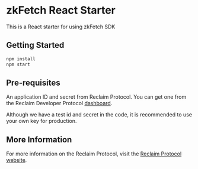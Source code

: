 # zkFetch React Starter 

This is a React starter for using zkFetch SDK

## Getting Started

```bash
npm install
npm start
```


## Pre-requisites

An application ID and secret from Reclaim Protocol. You can get one from the  Reclaim Developer Protocol [dashboard](https://dev.reclaimprotocol.org/).

Although we have a test id and secret in the code, it is recommended to use your own key for production.


## More Information

For more information on the Reclaim Protocol, visit the [Reclaim Protocol website](https://reclaimprotocol.org/).